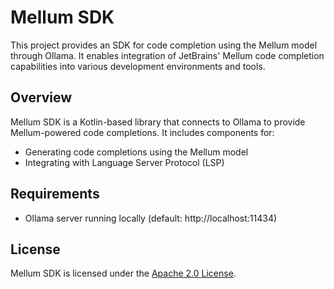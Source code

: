 # Mellum SDK

This project provides an SDK for code completion using the Mellum model through Ollama. It enables integration of JetBrains' Mellum code completion capabilities into various development environments and tools.

## Overview

Mellum SDK is a Kotlin-based library that connects to Ollama to provide Mellum-powered code completions. It includes components for:

- Generating code completions using the Mellum model
- Integrating with Language Server Protocol (LSP)

## Requirements

- Ollama server running locally (default: http://localhost:11434)

## License

Mellum SDK is licensed under the [Apache 2.0 License](LICENSE.txt).

